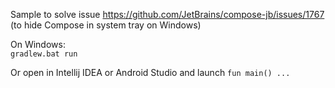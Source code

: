 Sample to solve issue https://github.com/JetBrains/compose-jb/issues/1767  
(to hide Compose in system tray on Windows)  

On Windows:  
`gradlew.bat run`  

Or open in Intellij IDEA or Android Studio and launch
`fun main() ...`

